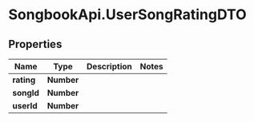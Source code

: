 # SongbookApi.UserSongRatingDTO

## Properties
Name | Type | Description | Notes
------------ | ------------- | ------------- | -------------
**rating** | **Number** |  | 
**songId** | **Number** |  | 
**userId** | **Number** |  | 


